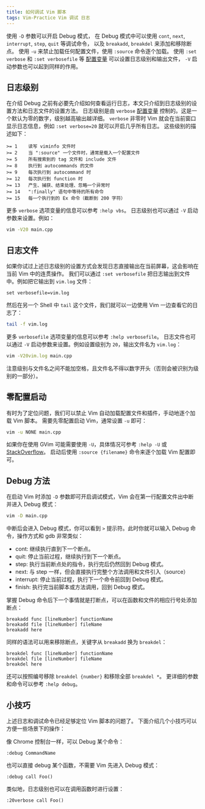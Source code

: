 ```yaml
---
title: 如何调试 Vim 脚本
tags: Vim-Practice Vim 调试 日志
---
```


使用 `-D` 参数可以开启 Debug 模式，
在 Debug 模式中可以使用 `cont`, `next`, `interrupt`, `step`, `quit` 等调试命令，
以及 `breakadd`, `breakdel` 来添加和移除断点。
使用 `-u` 来禁止加载任何配置文件，使用 `:source` 命令逐个加载。
使用 `:set verbose` 和 `:set verbosefile` 等 [配置变量][vim-var] 可以设置日志级别和输出文件，
`-V` 启动参数也可以起到同样的作用。

<!--more-->

## 日志级别

在介绍 Debug 之前有必要先介绍如何查看运行日志，本文只介绍到日志级别的设置方法和日志文件的设置方法。
日志级别是由 `verbose` [配置变量][vim-var] 控制的。这是一个默认为零的数字，级别越高输出越详细。
`verbose` 非零时 Vim 就会在当前窗口显示日志信息，例如 `:set verbose=20` 就可以开启几乎所有日志。
这些级别的描述如下：

```
>= 1	读写 viminfo 文件时
>= 2	当 ":source" 一个文件时，通常是载入一个配置文件
>= 5	所有搜索到的 tag 文件和 include 文件
>= 8	执行到 autocommands 的文件
>= 9	每次执行到 autocommand 时
>= 12	每次执行到 function 时
>= 13	产生、捕获、结束处理、忽略一个异常时
>= 14	":finally" 语句中等待的所有命令
>= 15	每一个执行到的 Ex 命令（截断到 200 字符）
```

更多 `verbose` 选项变量的信息可以参考 `:help vbs`。
日志级别也可以通过 `-V` 启动参数来设置。例如：

```bash
vim -V20 main.cpp
```

## 日志文件

如果你试过上述日志级别的设置方式会发现日志直接输出在当前屏幕，这会影响在当前 Vim 中的连贯操作。
我们可以通过 `:set verbosefile` 把日志输出到文件中。例如把它输出到 `vim.log` 文件：

```vim
set verbosefile=vim.log
```

然后在另一个 Shell 中 `tail` 这个文件，我们就可以一边使用 Vim 一边查看它的日志了：

```bash
tail -f vim.log
```

更多 `verbosefile` 选项变量的信息可以参考 `:help verbosefile`。
日志文件也可以通过 `-V` 启动参数来设置。例如设置级别为 `20`，输出文件名为 `vim.log`：

```bash
vim -V20vim.log main.cpp
```

注意级别与文件名之间不能加空格，且文件名不得以数字开头（否则会被识别为级别的一部分）。

## 零配置启动

有时为了定位问题，我们可以禁止 Vim 自动加载配置文件和插件，手动地逐个加载 Vim 脚本。
需要先零配置启动 Vim，通常设置 `-u` 即可：

```bash
vim -u NONE main.cpp
```

如果你在使用 GVim 可能需要使用 `-U`，具体情况可参考 `:help -U` 或 [StackOverflow](https://vi.stackexchange.com/questions/2003/how-do-i-debug-my-vimrc-file)。
启动后使用 `:source {filename}` 命令来逐个加载 Vim 配置即可。

## Debug 方法

在启动 Vim 时添加 `-D` 参数即可开启调试模式，Vim 会在第一行配置文件出中断并进入 Debug 模式：

```bash
vim -D main.cpp
```

中断后会进入 Debug 模式，你可以看到 `>` 提示符。此时你就可以输入 Debug 命令，操作方式和 gdb 非常类似：

* cont: 继续执行直到下一个断点。
* quit: 停止当前过程，继续执行到下一个断点。
* step: 执行当前断点处的指令，执行完后仍然回到 Debug 模式。
* next: 与 step 一样，但会直接执行完整个方法调用和文件引入（source）
* interrupt: 停止当前过程，执行下一个命令前回到 Debug 模式。
* finish: 执行完当前脚本或方法调用，回到 Debug 模式。

掌握 Debug 命令后下一个事情就是打断点，可以在函数和文件的相应行号处添加断点：

```vim
breakadd func [lineNumber] functionName
breakadd file [lineNumber] fileName
breakadd here
```

同样的语法可以用来移除断点，关键字从 `breakadd` 换为 `breakdel`：

```vim
breakdel func [lineNumber] functionName
breakdel file [lineNumber] fileName
breakdel here
```

还可以按照编号移除 `breakdel {number}` 和移除全部 `breakdel *`。
更详细的参数和命令可以参考 `:help debug`。

## 小技巧

上述日志和调试命令已经足够定位 Vim 脚本的问题了。
下面介绍几个小技巧可以方便一些场景下的操作：

像 Chrome 控制台一样，可以 Debug 某个命令：

```vim
:debug CommandName
```

也可以直接 debug 某个函数，不需要 Vim 先进入 Debug 模式：

```vim
:debug call Foo()
```

类似地，日志级别也可以在调用函数时进行设置：

```
:20verbose call Foo()
```

[vim-var]: /2017/01/30/variables-in-vim.html
